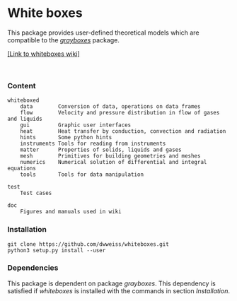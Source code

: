 # White boxes

This package provides user-defined theoretical models which are compatible to the [_grayboxes_](https://github.com/dwweiss/grayBoxes/wiki) package.

[[Link to whiteboxes wiki]](https://github.com/dwweiss/whiteboxes/wiki)



<br>

### Content

    whiteboxed
        data        Conversion of data, operations on data frames
        flow        Velocity and pressure distribution in flow of gases and liquids
        gui         Graphic user interfaces
        heat        Heat transfer by conduction, convection and radiation
        hints       Some python hints
        instruments Tools for reading from instruments
        matter      Properties of solids, liquids and gases
        mesh        Primitives for building geometries and meshes
        numerics    Numerical solution of differential and integral equations
        tools       Tools for data manipulation
        
    test
        Test cases

    doc
        Figures and manuals used in wiki

### Installation

    git clone https://github.com/dwweiss/whiteboxes.git  
    python3 setup.py install --user

### Dependencies

This package is dependent on package _grayboxes_. This dependency is satisfied if _whiteboxes_ is installed with the commands in section _Installation_.

